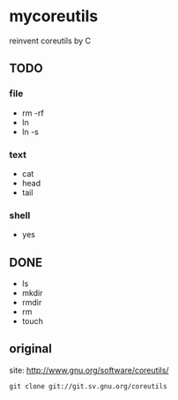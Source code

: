 # mycoreutils

reinvent coreutils by C

## TODO
### file
* rm -rf
* ln
* ln -s

### text
* cat
* head
* tail

### shell
* yes

## DONE
* ls
* mkdir
* rmdir
* rm
* touch

## original

site: http://www.gnu.org/software/coreutils/

```
git clone git://git.sv.gnu.org/coreutils
```
